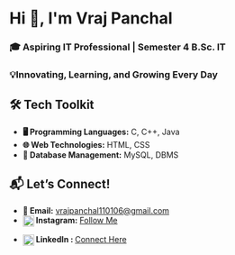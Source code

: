  <h1> Hi 👋, I'm Vraj Panchal</h1>
        <h3>🎓 Aspiring IT Professional | Semester 4 B.Sc. IT  </h3>
          <h3>💡Innovating, Learning, and Growing Every Day</h3>
      

 <section class="section">
        <h2>🛠️ Tech Toolkit</h2>
        <ul>
            <li><strong> 🖥️ Programming Languages:</strong> C, C++, Java</li>
            <li><strong> 🌐 Web Technologies:</strong> HTML, CSS </li>
            <li><strong> 📂 Database Management:</strong> MySQL, DBMS</li>
        </ul>
    </section>
    
<section class="section">
        <h2>📬 Let’s Connect!</h2>
        <ul>
            <li><strong> 📧 Email:</strong> <a href="mailto:vrajpanchal110106@gmail.com">vrajpanchal110106@gmail.com</a></li>
            <li><strong> <img align="center" src="https://raw.githubusercontent.com/rahuldkjain/github-profile-readme-generator/master/src/images/icons/Social/instagram.svg" alt="vraj._.panchal._" height="20" width="20">
  Instagram:</strong> <a href="https://www.instagram.com/vraj..panchal.?igsh=MWp4dmF6NnFxOXd5aA==&utm_source=ig_contact_invite">Follow Me</a></li>
     <li>   <p align="left">
<a href="https://linkedin.com/in/vraj panchal" target="blank"><img align="center" src="https://raw.githubusercontent.com/rahuldkjain/github-profile-readme-generator/master/src/images/icons/Social/linked-in-alt.svg" alt="vraj panchal" height="20" width="20"/></a><strong>  LinkedIn : </strong> <a href="https://www.linkedin.com/">Connect Here</a></li>
